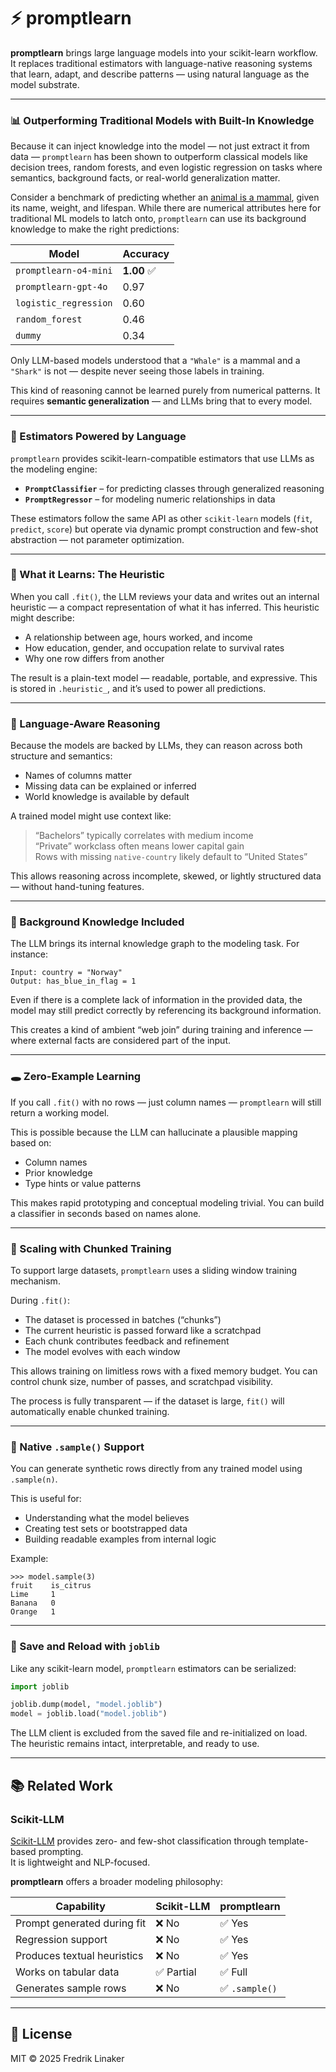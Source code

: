 # ⚡️ promptlearn

**promptlearn** brings large language models into your scikit-learn workflow.  
It replaces traditional estimators with language-native reasoning systems that learn, adapt, and describe patterns — using natural language as the model substrate.

---

### 📊 Outperforming Traditional Models with Built-In Knowledge

Because it can inject knowledge into the model — not just extract it from data — `promptlearn` has been shown to outperform classical models like decision trees, random forests, and even logistic regression on tasks where semantics, background facts, or real-world generalization matter.

Consider a benchmark of predicting whether an [animal is a mammal](examples/benchmark_runner.py), given its name, weight, and lifespan. While there are numerical attributes here for traditional ML models to latch onto, `promptlearn` can use its background knowledge to make the right predictions:

| Model               | Accuracy |
|---------------------|----------|
| `promptlearn-o4-mini` | **1.00** ✅ |
| `promptlearn-gpt-4o`  | 0.97     |
| `logistic_regression`| 0.60     |
| `random_forest`      | 0.46     |
| `dummy`              | 0.34     |

Only LLM-based models understood that a `"Whale"` is a mammal and a `"Shark"` is not — despite never seeing those labels in training.

This kind of reasoning cannot be learned purely from numerical patterns. It requires **semantic generalization** — and LLMs bring that to every model.

---

### 🤖 Estimators Powered by Language

`promptlearn` provides scikit-learn-compatible estimators that use LLMs as the modeling engine:

- **`PromptClassifier`** – for predicting classes through generalized reasoning
- **`PromptRegressor`** – for modeling numeric relationships in data

These estimators follow the same API as other `scikit-learn` models (`fit`, `predict`, `score`) but operate via dynamic prompt construction and few-shot abstraction — not parameter optimization.

---

### 📘 What it Learns: The Heuristic

When you call `.fit()`, the LLM reviews your data and writes out an internal heuristic — a compact representation of what it has inferred. This heuristic might describe:

- A relationship between age, hours worked, and income
- How education, gender, and occupation relate to survival rates
- Why one row differs from another

The result is a plain-text model — readable, portable, and expressive. This is stored in `.heuristic_`, and it’s used to power all predictions.

---

### 🧠 Language-Aware Reasoning

Because the models are backed by LLMs, they can reason across both structure and semantics:

- Names of columns matter
- Missing data can be explained or inferred
- World knowledge is available by default

A trained model might use context like:

> “Bachelors” typically correlates with medium income  
> “Private” workclass often means lower capital gain  
> Rows with missing `native-country` likely default to “United States”

This allows reasoning across incomplete, skewed, or lightly structured data — without hand-tuning features.

---

### 🧬 Background Knowledge Included

The LLM brings its internal knowledge graph to the modeling task. For instance:

```
Input: country = "Norway"
Output: has_blue_in_flag = 1
```

Even if there is a complete lack of information in the provided data, the model may still predict correctly by referencing its background information.

This creates a kind of ambient “web join” during training and inference — where external facts are considered part of the input.

---

### 🕳 Zero-Example Learning

If you call `.fit()` with no rows — just column names — `promptlearn` will still return a working model.

This is possible because the LLM can hallucinate a plausible mapping based on:

- Column names
- Prior knowledge
- Type hints or value patterns

This makes rapid prototyping and conceptual modeling trivial. You can build a classifier in seconds based on names alone.

---

### 🧠 Scaling with Chunked Training

To support large datasets, `promptlearn` uses a sliding window training mechanism.

During `.fit()`:
- The dataset is processed in batches (“chunks”)
- The current heuristic is passed forward like a scratchpad
- Each chunk contributes feedback and refinement
- The model evolves with each window

This allows training on limitless rows with a fixed memory budget. You can control chunk size, number of passes, and scratchpad visibility.

The process is fully transparent — if the dataset is large, `fit()` will automatically enable chunked training.

---

### 🧪 Native `.sample()` Support

You can generate synthetic rows directly from any trained model using `.sample(n)`.

This is useful for:

- Understanding what the model believes
- Creating test sets or bootstrapped data
- Building readable examples from internal logic

Example:

```
>>> model.sample(3)
fruit    is_citrus
Lime     1
Banana   0
Orange   1
```

---

### 💾 Save and Reload with `joblib`

Like any scikit-learn model, `promptlearn` estimators can be serialized:

```python
import joblib

joblib.dump(model, "model.joblib")
model = joblib.load("model.joblib")
```

The LLM client is excluded from the saved file and re-initialized on load. The heuristic remains intact, interpretable, and ready to use.

---

## 📚 Related Work

### Scikit-LLM

[Scikit-LLM](https://github.com/BeastByteAI/scikit-llm) provides zero- and few-shot classification through template-based prompting.  
It is lightweight and NLP-focused.

**promptlearn** offers a broader modeling philosophy:

| Capability                  | Scikit-LLM         | promptlearn                |
|-----------------------------|--------------------|----------------------------|
| Prompt generated during fit | ❌ No               | ✅ Yes                     |
| Regression support          | ❌ No               | ✅ Yes                     |
| Produces textual heuristics | ❌ No               | ✅ Yes                     |
| Works on tabular data       | ✅ Partial          | ✅ Full                    |
| Generates sample rows       | ❌ No               | ✅ `.sample()`             |

---

## 📁 License

MIT © 2025 Fredrik Linaker

